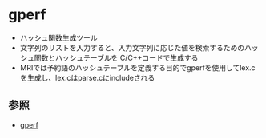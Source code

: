 # gperf
- ハッシュ関数生成ツール
- 文字列のリストを入力すると、入力文字列に応じた値を検索するためのハッシュ関数とハッシュテーブルを
  C/C++コードで生成する
- MRIでは予約語のハッシュテーブルを定義する目的でgperfを使用してlex.cを生成し、lex.cはparse.cにincludeされる

## 参照
- [gperf](https://www.gnu.org/software/gperf/)
